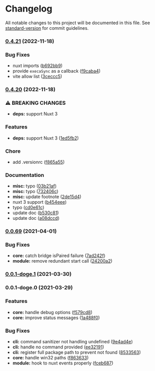 # Changelog

All notable changes to this project will be documented in this file. See [standard-version](https://github.com/conventional-changelog/standard-version) for commit guidelines.

### [0.4.21](https://github.com/lihbr/nuxt-hue/compare/v0.4.20...v0.4.21) (2022-11-18)


### Bug Fixes

* nuxt imports ([b692bb9](https://github.com/lihbr/nuxt-hue/commit/b692bb934d09c26889f8d2711447b687f31d4a69))
* provide `execaSync` as a callback ([f9caba4](https://github.com/lihbr/nuxt-hue/commit/f9caba4334e1185e9f8639cce82454222a267bda))
* vite allow list ([3ceccc5](https://github.com/lihbr/nuxt-hue/commit/3ceccc5042c9a014ff8c11c12a80598672c4b879))

### [0.4.20](https://github.com/lihbr/nuxt-hue/compare/v0.0.69...v0.4.20) (2022-11-18)


### ⚠ BREAKING CHANGES

* **deps:** support Nuxt 3

### Features

* **deps:** support Nuxt 3 ([1ed5fb2](https://github.com/lihbr/nuxt-hue/commit/1ed5fb29209b58cb83ca3d196670079a38683a69))


### Chore

* add .versionrc ([f865a55](https://github.com/lihbr/nuxt-hue/commit/f865a559a0c2067b901fe2d6ac9d2f7056df6ace))


### Documentation

* **misc:** typo ([03b21af](https://github.com/lihbr/nuxt-hue/commit/03b21afdbee0334ab7dd52b9858fda0d8165ccc0))
* **misc:** typo ([732406c](https://github.com/lihbr/nuxt-hue/commit/732406cdf96e2dd54ef507884a43832587da0b22))
* **misc:** update footnote ([2de15d4](https://github.com/lihbr/nuxt-hue/commit/2de15d4ac31985f838b5251c30807469cebda9f9))
* nuxt 3 support ([b454eee](https://github.com/lihbr/nuxt-hue/commit/b454eee657c7dfd873b05694eea6d5f54b6c7ab0))
* typo ([cd0e61c](https://github.com/lihbr/nuxt-hue/commit/cd0e61c6601cf3bc9bec0d54c7c27ee080289864))
* update doc ([b530c81](https://github.com/lihbr/nuxt-hue/commit/b530c81e8ba23c6bda0751327daf77fdfa8544f2))
* update doc ([a08dccd](https://github.com/lihbr/nuxt-hue/commit/a08dccdfca5acb8895f038d44915947072c1c67c))

### [0.0.69](https://github.com/lihbr/nuxt-hue/compare/v0.0.1-doge.1...v0.0.69) (2021-04-01)


### Bug Fixes

* **core:** catch bridge isPaired failure ([7ad242f](https://github.com/lihbr/nuxt-hue/commit/7ad242f368115bacc6aa8b8890d716db06d04af3))
* **module:** remove redundant start call ([24200a2](https://github.com/lihbr/nuxt-hue/commit/24200a215b9bae04421f44519acd545122f4921e))

### [0.0.1-doge.1](https://github.com/lihbr/nuxt-hue/compare/v0.0.1-doge.0...v0.0.1-doge.1) (2021-03-30)

### 0.0.1-doge.0 (2021-03-29)


### Features

* **core:** handle debug options ([f579cd8](https://github.com/lihbr/nuxt-hue/commit/f579cd8d1abf88dbc02560f471ab9961ed9d1fe4))
* **core:** improve status messages ([1a488f0](https://github.com/lihbr/nuxt-hue/commit/1a488f01fb8f818321d8f9ffee4c9e1fefd7541e))


### Bug Fixes

* **cli:** command sanitizer not handling undefined ([9e4ad4e](https://github.com/lihbr/nuxt-hue/commit/9e4ad4ef3246a3fc496eb4feda56ea46393abdff))
* **cli:** handle no command provided ([ee32191](https://github.com/lihbr/nuxt-hue/commit/ee3219160362fc526bfa17bb0a3f2349f08d3614))
* **cli:** register full package path to prevent not found ([8533563](https://github.com/lihbr/nuxt-hue/commit/853356347c0489a2c34477d1850042cb09b3b1b5))
* **core:** handle win32 paths ([f863633](https://github.com/lihbr/nuxt-hue/commit/f86363325c0fe89ed59fa6657ba43532cba2c627))
* **module:** hook to nuxt events properly ([fceb687](https://github.com/lihbr/nuxt-hue/commit/fceb687f82a0cd2de82b5ab6eeaf71fd65fffff7))

